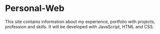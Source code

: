 # Personal-Web
This site contains information about my experience, portfolio with projects, profession and skills.
It will be developed with JavaScript, HTML and CSS.
